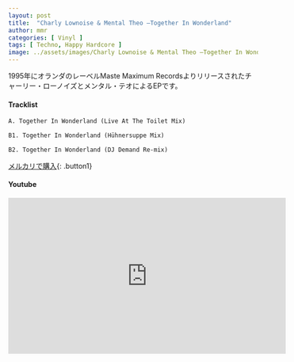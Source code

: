 ```yaml
---
layout: post
title:  "Charly Lownoise & Mental Theo –Together In Wonderland"
author: mmr
categories: [ Vinyl ]
tags: [ Techno, Happy Hardcore ]
image: ../assets/images/Charly Lownoise & Mental Theo –Together In Wonderland.webp
---
```


1995年にオランダのレーベルMaste Maximum Recordsよりリリースされたチャーリー・ローノイズとメンタル・テオによるEPです。

#### Tracklist
```md
A. Together In Wonderland (Live At The Toilet Mix)

B1. Together In Wonderland (Hühnersuppe Mix)

B2. Together In Wonderland (DJ Demand Re-mix)
```


[メルカリで購入](https://jp.mercari.com/item/m65398480304?afid=6142608987){: .button1}

#### Youtube
<iframe width="560" height="315" src="https://www.youtube.com/embed/uOfzbpvgOsE?si=gLwW5EnB4WJLosCj" title="YouTube video player" frameborder="0" allow="accelerometer; autoplay; clipboard-write; encrypted-media; gyroscope; picture-in-picture; web-share" referrerpolicy="strict-origin-when-cross-origin" allowfullscreen></iframe>